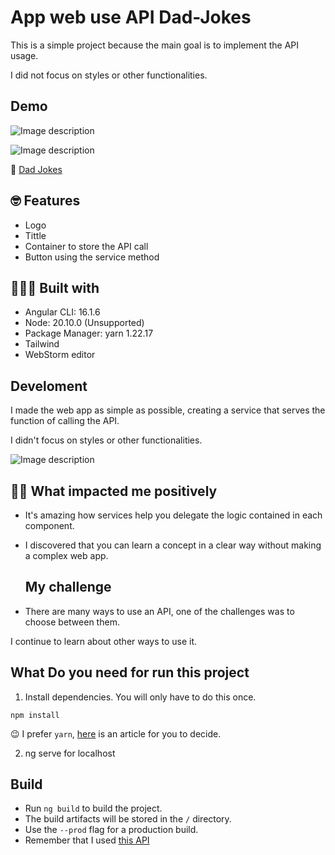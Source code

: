 # App web use API Dad-Jokes

This is a simple project because the main goal is to implement the API usage.

I did not focus on styles or other functionalities.


## Demo

![Image description](https://dev-to-uploads.s3.amazonaws.com/uploads/articles/gr5q2rhwz4alpy7v8x35.png)

![Image description](https://dev-to-uploads.s3.amazonaws.com/uploads/articles/2q9xj0wm8ks0zlabev6n.png)

🚀 [Dad Jokes](https://dad-jokes-eac3g7epr-derlys-projects.vercel.app/)


## 🤓 Features

- Logo
- Tittle
- Container to store the API call
- Button using the service method

## 👩🏽‍💻 Built with 

- Angular CLI: 16.1.6
- Node: 20.10.0 (Unsupported)
- Package Manager: yarn 1.22.17
- Tailwind
- WebStorm editor

## Develoment

I made the web app as simple as possible, creating a service that serves the function of calling the API.

I didn't focus on styles or other functionalities.

![Image description](https://dev-to-uploads.s3.amazonaws.com/uploads/articles/8dm338quxnsmo902n0c8.png)

  
## 💪🏽 What impacted me positively

- It's amazing how services help you delegate the logic contained in each component.

- I discovered that you can learn a concept in a clear way without making a complex web app.

  ## My challenge
  
- There are many ways to use an API, one of the challenges was to choose between them. 

I continue to learn about other ways to use it.
  
  
## What Do you need for run this project

1. Install dependencies. You will only have to do this once.

```
npm install
```
😉 I prefer `yarn`, [here](https://www.aluracursos.com/blog/npm-vs-yarn) is an article for you to decide.

2. ng serve for localhost

## Build
- Run `ng build` to build the project.
- The build artifacts will be stored in the `/` directory.
- Use the `--prod` flag for a production build.
- Remember that I used [this API](https://www.dadjokes.io/)

  



